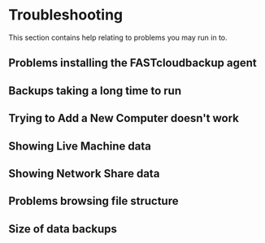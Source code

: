 # Troubleshooting

This section contains help relating to problems you may run in to.

## Problems installing the FASTcloudbackup agent


## Backups taking a long time to run


## Trying to Add a New Computer doesn't work


## Showing Live Machine data


## Showing Network Share data


## Problems browsing file structure


## Size of data backups




